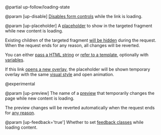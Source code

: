 @partial up-follow/loading-state

@param [up-disable]
  [Disables form controls](/disabling-forms#from-link) while the link is loading.

@param [up-placeholder]
  A [placeholder](/placeholders) to show in the targeted fragment while new content is loading.

  Existing children of the targeted fragment [will be hidden](/placeholders#basic-example) during the request.
  When the request ends for any reason, all changes will be reverted.

  You can either [pass a HTML string](/placeholders#basic-example)
  or [refer to a template](/placeholders#from-template), optionally with
  [variables](/placeholders#dynamic-templates).

  If this link [opens a new overlay](/opening-overlays), the placeholder
  will be shown temporary overlay with the same [visual style](/customizing-overlays) and open animation.

  @experimental

@param [up-preview]
  The name of a [preview](/previews) that temporarily changes the page
  while new content is loading.

  The preview changes will be reverted automatically
  when the request ends for [any reason](/previews#ending).

@param [up-feedback='true']
  Whether to set [feedback classes](/feedback-classes)
  while loading content.
